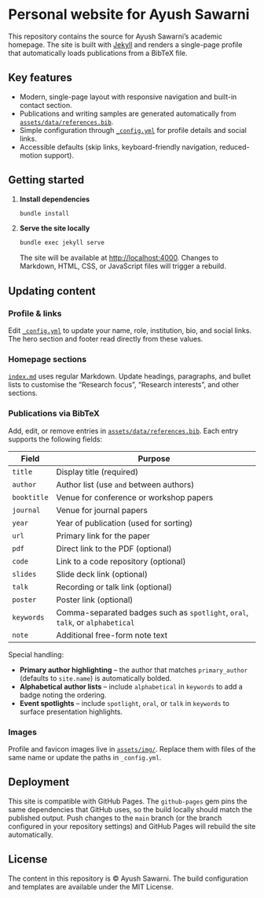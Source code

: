 # Personal website for Ayush Sawarni

This repository contains the source for Ayush Sawarni’s academic homepage. The site is built with [Jekyll](https://jekyllrb.com/) and renders a single-page profile that automatically loads publications from a BibTeX file.

## Key features

- Modern, single-page layout with responsive navigation and built-in contact section.
- Publications and writing samples are generated automatically from [`assets/data/references.bib`](assets/data/references.bib).
- Simple configuration through [`_config.yml`](./_config.yml) for profile details and social links.
- Accessible defaults (skip links, keyboard-friendly navigation, reduced-motion support).

## Getting started

1. **Install dependencies**

   ```bash
   bundle install
   ```

2. **Serve the site locally**

   ```bash
   bundle exec jekyll serve
   ```

   The site will be available at <http://localhost:4000>. Changes to Markdown, HTML, CSS, or JavaScript files will trigger a rebuild.

## Updating content

### Profile & links

Edit [`_config.yml`](./_config.yml) to update your name, role, institution, bio, and social links. The hero section and footer read directly from these values.

### Homepage sections

[`index.md`](./index.md) uses regular Markdown. Update headings, paragraphs, and bullet lists to customise the “Research focus”, “Research interests”, and other sections.

### Publications via BibTeX

Add, edit, or remove entries in [`assets/data/references.bib`](assets/data/references.bib). Each entry supports the following fields:

| Field       | Purpose                                               |
|-------------|-------------------------------------------------------|
| `title`     | Display title (required)                              |
| `author`    | Author list (use `and` between authors)               |
| `booktitle` | Venue for conference or workshop papers               |
| `journal`   | Venue for journal papers                              |
| `year`      | Year of publication (used for sorting)                |
| `url`       | Primary link for the paper                            |
| `pdf`       | Direct link to the PDF (optional)                     |
| `code`      | Link to a code repository (optional)                  |
| `slides`    | Slide deck link (optional)                            |
| `talk`      | Recording or talk link (optional)                     |
| `poster`    | Poster link (optional)                                |
| `keywords`  | Comma-separated badges such as `spotlight`, `oral`, `talk`, or `alphabetical` |
| `note`      | Additional free-form note text                        |

Special handling:

- **Primary author highlighting** – the author that matches `primary_author` (defaults to `site.name`) is automatically bolded.
- **Alphabetical author lists** – include `alphabetical` in `keywords` to add a badge noting the ordering.
- **Event spotlights** – include `spotlight`, `oral`, or `talk` in `keywords` to surface presentation highlights.

### Images

Profile and favicon images live in [`assets/img/`](assets/img/). Replace them with files of the same name or update the paths in `_config.yml`.

## Deployment

This site is compatible with GitHub Pages. The `github-pages` gem pins the same dependencies that GitHub uses, so the build locally should match the published output. Push changes to the `main` branch (or the branch configured in your repository settings) and GitHub Pages will rebuild the site automatically.

## License

The content in this repository is © Ayush Sawarni. The build configuration and templates are available under the MIT License.
